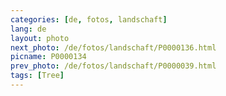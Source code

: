 ```yaml
---
categories: [de, fotos, landschaft]
lang: de
layout: photo
next_photo: /de/fotos/landschaft/P0000136.html
picname: P0000134
prev_photo: /de/fotos/landschaft/P0000039.html
tags: [Tree]
---
```

